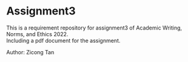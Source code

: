 # Assignment3

This is a requirement repository for assignment3 of Academic Writing, Norms, and Ethics 2022.  
Including a pdf document for the assignment.  
  
Author: Zicong Tan
